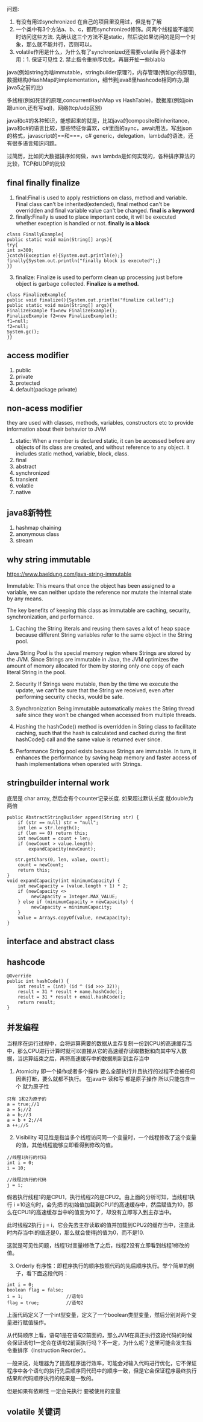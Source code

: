 问题:

1. 有没有用过synchronized 
     在自己的项目里没用过，但是有了解 
2. 一个类中有3个方法a、b、c，都用synchronized修饰。问两个线程能不能同时访问这些方法.
    先确认这三个方法不是static，然后说如果访问的是同一个对象，那么就不能并行，否则可以。 
3. volatile作用是什么，为什么有了synchronized还需要volatile
    两个基本作用：1. 保证可见性 2. 禁止指令重排序优化。再展开扯一些blabla
    
java(例如string为啥immutable，stringbuilder原理?)，内存管理(例如gc的原理), 数据结构(HashMap的implementation，细节到java8里hashcode相同咋办,跟java5之前的比)
  
多线程(例如死锁的原理,concurrentHashMap vs HashTable)，数据库(例如join跟union,还有写sql)，网络(tcp/udp区别)
  
java和c#的各种知识，能想起来的就是，比如java的composite和inheritance，java和c#的语言比较，那些特征你喜欢，c#里面的aync，await用法，写出json的格式，javascript的==和===，c# generic，delegation，lambda的语法，还有很多语言知识问题。

过简历，比如问大数据排序如何做，aws lambda是如何实现的，各种排序算法的比较，TCP和UDP的比较

## final finally finalize
1. final:Final is used to apply restrictions on class, method and variable. Final class can't be inherited(extended), final method can't be overridden and final variable value can't be changed.
**final is a keyword**
2. finally:Finally is used to place important code, it will be executed whether exception is handled or not.
**finally is a block**
```
class FinallyExample{  
public static void main(String[] args){  
try{  
int x=300;  
}catch(Exception e){System.out.println(e);}  
finally{System.out.println("finally block is executed");}  
}}  
```
3. finalize: Finalize is used to perform clean up processing just before object is garbage collected.
**Finalize is a method.**
```
class FinalizeExample{  
public void finalize(){System.out.println("finalize called");}  
public static void main(String[] args){  
FinalizeExample f1=new FinalizeExample();  
FinalizeExample f2=new FinalizeExample();  
f1=null;  
f2=null;  
System.gc();  
}}  
```
## access modifier
 1. public 
 2. private 
 3. protected
 4. default(package private)
## non-acess modifier
they are used with classes, methods, variables, constructors etc to provide information about their behavior to JVM 
1. static: When a member is declared static, it can be accessed before any objects of its class are created, and without reference to any object. it includes static method, variable, block, class.
2. final
3. abstract
4. synchronized
5. transient
6. volatile
7. native

## java8新特性
1. hashmap chaining
2. anonymous class
3. stream

## why string immutable
https://www.baeldung.com/java-string-immutable

Immutable: This means that once the object has been assigned to a variable, we can neither update the reference nor mutate the internal state by any means.

The key benefits of keeping this class as immutable are caching, security, synchronization, and performance.

1. Caching the String literals and reusing them saves a lot of heap space because different String variables refer to the same object in the String pool.

Java String Pool is the special memory region where Strings are stored by the JVM. Since Strings are immutable in Java, the JVM optimizes the amount of memory allocated for them by storing only one copy of each literal String in the pool.

2. Security
If Strings were mutable, then by the time we execute the update, we can’t be sure that the String we received, even after performing security checks, would be safe. 

3. Synchronization
Being immutable automatically makes the String thread safe since they won’t be changed when accessed from multiple threads.

4. Hashing
the hashCode() method is overridden in String class to facilitate caching, such that the hash is calculated and cached during the first hashCode() call and the same value is returned ever since.

5. Performance
String pool exists because Strings are immutable. In turn, it enhances the performance by saving heap memory and faster access of hash implementations when operated with Strings.


## stringbuilder internal work
底层是 char array, 然后会有个counter记录长度. 如果超过默认长度 就double为两倍
 ```
 public AbstractStringBuilder append(String str) {
     if (str == null) str = "null";
     int len = str.length();
     if (len == 0) return this;
     int newCount = count + len;
     if (newCount > value.length)
         expandCapacity(newCount);

    str.getChars(0, len, value, count);
     count = newCount;
     return this;
 }
 void expandCapacity(int minimumCapacity) {
     int newCapacity = (value.length + 1) * 2;
     if (newCapacity <>
          newCapacity = Integer.MAX_VALUE;
     } else if (minimumCapacity > newCapacity) {
          newCapacity = minimumCapacity;
     }
     value = Arrays.copyOf(value, newCapacity);
 }
```
## interface and abstract class

## hashcode
```
@Override
public int hashCode() {
    int result = (int) (id ^ (id >>> 32));
    result = 31 * result + name.hashCode();
    result = 31 * result + email.hashCode();
    return result;
}
```

## 并发编程
当程序在运行过程中，会将运算需要的数据从主存复制一份到CPU的高速缓存当中，那么CPU进行计算时就可以直接从它的高速缓存读取数据和向其中写入数据，当运算结束之后，再将高速缓存中的数据刷新到主存当中

1. Atomicity
即一个操作或者多个操作 要么全部执行并且执行的过程不会被任何因素打断，要么就都不执行。
在java中 读和写 都是原子操作 所以只能包含一个 就为原子性
```
只有 1和2为原子的
a = true;//1
a = 5;//2
a = b;//3
a = b + 2;//4
a ++;//5
```
2. Visibility
可见性是指当多个线程访问同一个变量时，一个线程修改了这个变量的值，其他线程能够立即看得到修改的值。
```
//线程1执行的代码
int i = 0;
i = 10;
 
//线程2执行的代码
j = i;
```
假若执行线程1的是CPU1，执行线程2的是CPU2。由上面的分析可知，当线程1执行 i =10这句时，会先把i的初始值加载到CPU1的高速缓存中，然后赋值为10，那么在CPU1的高速缓存当中i的值变为10了，却没有立即写入到主存当中。

此时线程2执行 j = i，它会先去主存读取i的值并加载到CPU2的缓存当中，注意此时内存当中i的值还是0，那么就会使得j的值为0，而不是10.

这就是可见性问题，线程1对变量i修改了之后，线程2没有立即看到线程1修改的值。

3. Orderly
有序性：即程序执行的顺序按照代码的先后顺序执行。举个简单的例子，看下面这段代码：
```
int i = 0;              
boolean flag = false;
i = 1;                //语句1  
flag = true;          //语句2
```
上面代码定义了一个int型变量，定义了一个boolean类型变量，然后分别对两个变量进行赋值操作。

从代码顺序上看，语句1是在语句2前面的，那么JVM在真正执行这段代码的时候会保证语句1一定会在语句2前面执行吗？不一定，为什么呢？这里可能会发生指令重排序（Instruction Reorder）。

一般来说，处理器为了提高程序运行效率，可能会对输入代码进行优化，它不保证程序中各个语句的执行先后顺序同代码中的顺序一致，但是它会保证程序最终执行结果和代码顺序执行的结果是一致的。

但是如果有依赖性 一定会先执行 要被使用的变量

## volatile 关键词


